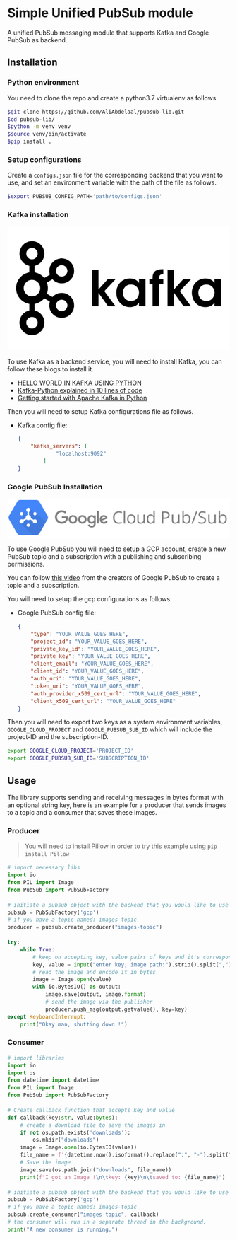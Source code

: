 # Simple Unified PubSub module

A unified PubSub messaging module that supports Kafka and Google PubSub as backend.

## Installation

### Python environment

You need to clone the repo and create a python3.7 virtualenv as follows.

```bash
$git clone https://github.com/AliAbdelaal/pubsub-lib.git
$cd pubsub-lib/
$python -m venv venv
$source venv/bin/activate
$pip install .
```

### Setup configurations

Create a `configs.json` file for the corresponding backend that you want to use, and set an environment variable with the path of the file as follows.

```bash
$export PUBSUB_CONFIG_PATH='path/to/configs.json'
```

### Kafka installation

![kafka](assets/kafka.png)

To use Kafka as a backend service, you will need to install Kafka, you can follow these blogs to install it.

- [HELLO WORLD IN KAFKA USING PYTHON](https://timber.io/blog/hello-world-in-kafka-using-python/)
- [Kafka-Python explained in 10 lines of code](https://towardsdatascience.com/kafka-python-explained-in-10-lines-of-code-800e3e07dad1)
- [Getting started with Apache Kafka in Python](https://towardsdatascience.com/getting-started-with-apache-kafka-in-python-604b3250aa05)

Then you will need to setup Kafka configurations file as follows.

- Kafka config file:

    ```json
    {
        "kafka_servers": [
                "localhost:9092"
            ]
    }
    ```

### Google PubSub Installation

![gcp-pubsub](assets/gcp-pubsub.png)

To use Google PubSub you will need to setup a GCP account, create a new PubSub topic and a subscription with a publishing and subscribing permissions.

You can follow [this video](https://youtu.be/f5DOsB7Nlw0) from the creators of Google PubSub to create a topic and a subscription.

You will need to setup the gcp configurations as follows.

- Google PubSub config file:

    ```json
    {
        "type": "YOUR_VALUE_GOES_HERE",
        "project_id": "YOUR_VALUE_GOES_HERE",
        "private_key_id": "YOUR_VALUE_GOES_HERE",
        "private_key": "YOUR_VALUE_GOES_HERE",
        "client_email": "YOUR_VALUE_GOES_HERE",
        "client_id": "YOUR_VALUE_GOES_HERE",
        "auth_uri": "YOUR_VALUE_GOES_HERE",
        "token_uri": "YOUR_VALUE_GOES_HERE",
        "auth_provider_x509_cert_url": "YOUR_VALUE_GOES_HERE",
        "client_x509_cert_url": "YOUR_VALUE_GOES_HERE"
    }
    ```

Then you will need to export two keys as a system environment variables, `GOOGLE_CLOUD_PROJECT` and `GOOGLE_PUBSUB_SUB_ID` which will include the project-ID and the subscription-ID.

```bash
export GOOGLE_CLOUD_PROJECT='PROJECT_ID'
export GOOGLE_PUBSUB_SUB_ID='SUBSCRIPTION_ID'
```

## Usage

The library supports sending and receiving messages in bytes format with an optional string key, here is an example for a producer that sends images to a topic and a consumer that saves these images.

### Producer

> You will need to install Pillow in order to try this example using `pip install Pillow`

```python
# import necessary libs
import io
from PIL import Image
from PubSub import PubSubFactory

# initiate a pubsub object with the backend that you would like to use ['kafka', 'gcp']
pubsub = PubSubFactory('gcp')
# if you have a topic named: images-topic
producer = pubsub.create_producer("images-topic")

try:
    while True:
        # keep on accepting key, value pairs of keys and it's corresponding image path
        key, value = input("enter key, image path:").strip().split(",")
        # read the image and encode it in bytes
        image = Image.open(value)
        with io.BytesIO() as output:
            image.save(output, image.format)
            # send the image via the publisher
            producer.push_msg(output.getvalue(), key=key)
except KeyboardInterrupt:
    print("Okay man, shutting down !")

```

### Consumer

```python
# import libraries
import io
import os
from datetime import datetime
from PIL import Image
from PubSub import PubSubFactory

# Create callback function that accepts key and value
def callback(key:str, value:bytes):
    # create a download file to save the images in
    if not os.path.exists('downloads'):
        os.mkdir("downloads")
    image = Image.open(io.BytesIO(value))
    file_name = f'{datetime.now().isoformat().replace(":", "-").split(".")[0]}.{image.format}'
    # Save the image
    image.save(os.path.join("downloads", file_name))
    print(f"I got an Image !\n\tkey: {key}\n\tsaved to: {file_name}")

# initiate a pubsub object with the backend that you would like to use ['kafka', 'gcp']
pubsub = PubSubFactory('gcp')
# if you have a topic named: images-topic
pubsub.create_consumer("images-topic", callback)
# the consumer will run in a separate thread in the background.
print("A new consumer is running.")
```
